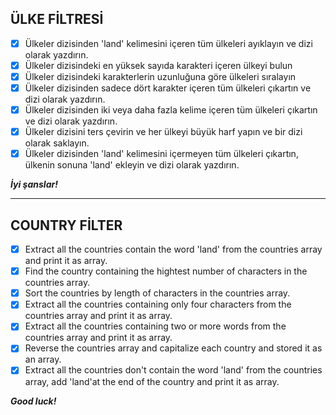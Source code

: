 ## ÜLKE FİLTRESİ

* [X] Ülkeler dizisinden 'land' kelimesini içeren tüm ülkeleri ayıklayın ve dizi olarak yazdırın.
* [X] Ülkeler dizisindeki en yüksek sayıda karakteri içeren ülkeyi bulun
* [X] Ülkeler dizisindeki karakterlerin uzunluğuna göre ülkeleri sıralayın
* [X] Ülkeler dizisinden sadece dört karakter içeren tüm ülkeleri çıkartın ve dizi olarak yazdırın.
* [X] Ülkeler dizisinden iki veya daha fazla kelime içeren tüm ülkeleri çıkartın ve dizi olarak yazdırın.
* [X] Ülkeler dizisini ters çevirin ve her ülkeyi büyük harf yapın ve bir dizi olarak saklayın.
* [X] Ülkeler dizisinden 'land' kelimesini içermeyen tüm ülkeleri çıkartın, ülkenin sonuna 'land' ekleyin ve dizi olarak yazdırın.

***İyi şanslar!***

---

## COUNTRY FİLTER

* [X] Extract all the countries contain the word 'land' from the countries array and print it as array.
* [X] Find the country containing the hightest number of characters in the countries array.
* [X] Sort the countries by length of characters in the countries array.
* [X] Extract all the countries containing only four characters from the countries array and print it as array.
* [X] Extract all the countries containing two or more words from the countries array and print it as array.
* [X] Reverse the countries array and capitalize each country and stored it as an array.
* [X] Extract all the countries don't contain the word 'land' from the countries array, add 'land'at the end of the country and print it as array.

***Good luck!***
